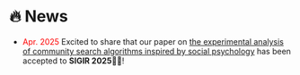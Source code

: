 # 🔥 News
* <span style="color:red"> Apr. 2025 </span> Excited to share that our paper on <u>the experimental analysis of community search algorithms inspired by social psychology</u> has been accepted to **SIGIR 2025**🎉🎉! 